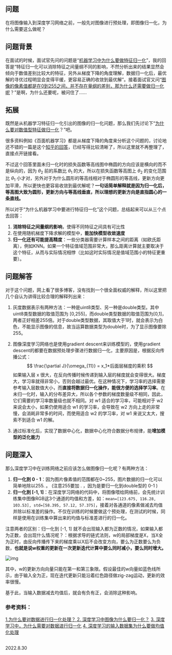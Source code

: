 ## 问题

在将图像输入到深度学习网络之前，一般先对图像进行预处理，即图像归一化，为什么需要这么做呢？

## 问题背景

在面试的时候，面试官先问的问题是“<u>机器学习中为什么要做特征归一化</u>”，我的回答是“特征归一化可以消除特征之间量纲不同的影响，不然分析出来的结果显然会倾向于数值差别比较大的特征，另外从梯度下降的角度理解，数据归一化后，最优解的寻优过程明显会变得平缓，更容易正确的收敛到最优解”。接着面试官又问“<u>图像的像素值都是在0到255之间，并不存在量纲的差别，那为什么还需要做归一化呢</u>？”是啊，为什么还要呢，被问住了……

## 拓展

既然是从机器学习特征归一化引出的图像的归一化问题，那么我们先讨论下“<u>为什么要对数值型特征做归一化</u>？”吧。

很多资料例如《百面机器学习》都是从梯度下降的角度来分析这个问题的，讨论地还不错的一篇是这个[知乎的回答](https://zhuanlan.zhihu.com/p/27627299)，已经写得比较清晰了，所以这里就不再整理了，直接点开链接看。

不过这个回答里面未归一化时的损失函数等高线图中椭圆的方向应该是横向的而不是纵向的，因为 $\theta_2$ 前的系数比 $\theta_1$ 的大，所以在损失函数等高图上 $\theta_2$ 的变化范围比 $\theta_1$ 小才对，另外对于为什么圆形的等高线相对于椭圆形的等高线，更新方向更加平滑，所以更快也更容易收敛到最优解呢？**一句话简单解释就是因为归一化后，等高图大致为圆形，更新方向与等高线垂直，所以理想的更新方向是直指圆心的一条直线。**

所以对于“为什么机器学习中要进行特征归一化”这个问题，总结起来可以从三个点去回答：

1. **消除特征之间量纲的影响**，使得不同特征之间具有可比性
2. 在使用随机梯度下降求解的模型中，**能加快模型收敛速度**
3. **归一化还有可能提高精度**：一些分类器需要计算样本之间的距离（如欧氏距离），例如KNN。如果一个特征值域范围非常大，那么距离计算就主要取决于这个特征，从而与实际情况相悖（比如这时实际情况是值域范围小的特征更重要）。

## 问题解答

对于这个问题，网上看了很多博客，没有找到一个很全面权威的解释，所以这里把几个自认为讲得比较合理的解释列出来：

1. 灰度数据表示有两种方法：一种是uint8类型、另一种是double类型。其中uint8类型数据的取值范围为 [0,255]，而double类型数据的取值范围为[0,1]，两者正好相差255倍。对于double类型数据，其取值大于1时，就会表示为白色，不能显示图像的信息，故当运算数据类型为double时，为了显示图像要除255。

2. 图像深度学习网络也是使用gradient descent来训练模型的，使用gradient descent的都要在数据预处理步骤进行数据归一化，主要原因是，根据反向传播公式：
   $$
   \frac{\partial J}{\omega_{11}} = x_1*后面层梯度的乘积
   $$
   如果输入层 x  很大，在反向传播时候传递到输入层的梯度就会变得很大。梯度大，学习率就得非常小，否则会越过最优。在这种情况下，学习率的选择需要参考输入层数值大小，而**直接将数据归一化操作，能很方便的选择学习率**。在未归一化时，输入的分布差异大，所以各个参数的梯度数量级不相同，因此，它们需要的学习率数量级也就不相同。对 w1 适合的学习率，可能相对于 w2  来说会太小，如果仍使用适合 w1 的学习率，会导致在 w2 方向上走的非常慢，会消耗非常多的时间，而使用适合 w2 的学习率，对 w1  来说又太大，搜索不到适合 w1 的解。

3. 通过标准化后，实现了数据中心化，数据中心化符合数据分布规律，能**增加模型的泛化能力**

## 问题深入

那么深度学习中在训练网络之前应该怎么做图像归一化呢？有两种方法：

1. **归一化到 0 - 1**：因为图片像素值的范围都在0~255，图片数据的归一化可以简单地除以255. 。 (注意255要加 . ，因为是要归一化到double型的 0-1 )
2. **归一化到 [-1, 1]**：在深度学习网络的代码中，将图像喂给网络前，会先统计训练集中图像RGB这3个通道的均值和方差，如：`mean=[123.675, 116.28, 103.53], std=[58.395, 57.12, 57.375]`，接着对各通道的像素做减去均值并除以标准差的操作。不仅在训练的时候要做这个预处理，在测试的时候，同样是使用在训练集中算出来的均值与标准差进行的归一化。

注意两者的区别：归一化到 [-1, 1] 就不会出现输入都为正数的情况，如果输入都为正数，会出现什么情况呢？：根据求导的链式法则，w的局部梯度是X，当X全为正时，由反向传播传下来的梯度乘以X后不会改变方向，要么为正数要么为负数，**也就是说w权重的更新在一次更新迭代计算中要么同时减小，要么同时增大。**

![img](https://i.loli.net/2020/05/10/NFAOnSPDhZqyfIY.png)

其中，w的更新方向向量只能在第一和第三象限。假设最佳的w向量如蓝色线所示，由于输入全为正，现在迭代更新只能沿着红色路径做zig-zag运动，更新的效率很慢。

基于此，当输入数据减去均值后，就会有负有正，会消除这种影响。

### 参考资料：

[1.为什么要对数据进行归一化处理？ ](https://zhuanlan.zhihu.com/p/27627299)
[2. 深度学习中图像为什么要归一化？](https://www.zhihu.com/question/293640354)
[3. 深度学习中，为什么需要对数据进行归一化](https://blog.csdn.net/qq_32172681/article/details/100876348)
[4. 深度学习的输入数据集为什么要做均值化处理](https://blog.csdn.net/hai008007/article/details/79718251)

​																																											   
​																																											2022.8.30
